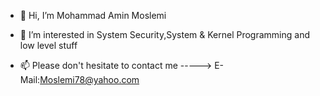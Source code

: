 - 👋 Hi, I’m Mohammad Amin Moslemi
- 👀 I’m interested in System Security,System & Kernel Programming and low level stuff


- 📫 Please don't hesitate to contact me -----> E-Mail:Moslemi78@yahoo.com

<!---
D4arkShad0w/D4arkShad0w is a ✨ special ✨ repository because its `README.md` (this file) appears on your GitHub profile.
You can click the Preview link to take a look at your changes.
--->
